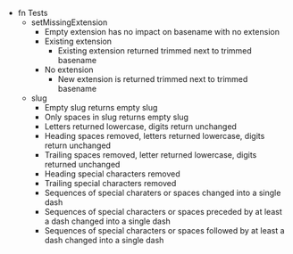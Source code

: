 
* fn Tests
  * setMissingExtension
    * Empty extension has no impact on basename with no extension
    * Existing extension
      * Existing extension returned trimmed next to trimmed basename
    * No extension
      * New extension is returned trimmed next to trimmed basename
  * slug
    * Empty slug returns empty slug
    * Only spaces in slug returns empty slug
    * Letters returned lowercase, digits return unchanged
    * Heading spaces removed, letters returned lowercase, digits return unchanged
    * Trailing spaces removed, letter returned lowercase, digits returned unchanged
    * Heading special characters removed
    * Trailing special characters removed
    * Sequences of special charaters or spaces changed into a single dash
    * Sequences of special characters or spaces preceded by at least a dash changed into a single dash
    * Sequences of special characters or spaces followed by at least a dash changed into a single dash